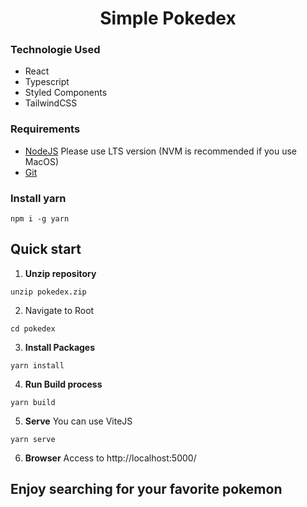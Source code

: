 <h1 align="center">
    Simple Pokedex
</h1>

### Technologie Used

- React
- Typescript
- Styled Components
- TailwindCSS

### Requirements

- [NodeJS](https://nodejs.org/en/) Please use LTS version (NVM is recommended if you use MacOS)
- [Git](https://git-scm.com/)

### Install yarn

```shell
npm i -g yarn
```

## Quick start

1. **Unzip repository**

```shell
unzip pokedex.zip
```

2.  Navigate to Root

```shell
cd pokedex
```

3.  **Install Packages**

```shell
yarn install
```

4.  **Run Build process**

```shell
yarn build
```

5. **Serve**
   You can use ViteJS

```shell
yarn serve
```

6. **Browser**
   Access to http://localhost:5000/

## **Enjoy searching for your favorite pokemon**

